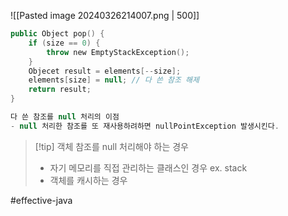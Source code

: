 ![[Pasted image 20240326214007.png | 500]]
``` kotlin
public Object pop() {
	if (size == 0) {
		throw new EmptyStackException();
	}
	Objecet result = elements[--size];
	elements[size] = null; // 다 쓴 참조 해제
	return result;
}

다 쓴 참조를 null 처리의 이점
- null 처리한 참조를 또 재사용하려하면 nullPointException 발생시킨다.
```

> [!tip] 객체 참조를 null 처리해야 하는 경우
> - 자기 메모리를 직접 관리하는 클래스인 경우 ex. stack
> - 객체를 캐시하는 경우
> 

#effective-java 